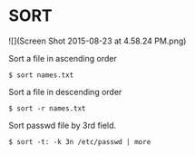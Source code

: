 # SORT

![](Screen Shot 2015-08-23 at 4.58.24 PM.png)

Sort a file in ascending order

```
$ sort names.txt
```

Sort a file in descending order

```
$ sort -r names.txt
```

Sort passwd file by 3rd field.

```
$ sort -t: -k 3n /etc/passwd | more
```